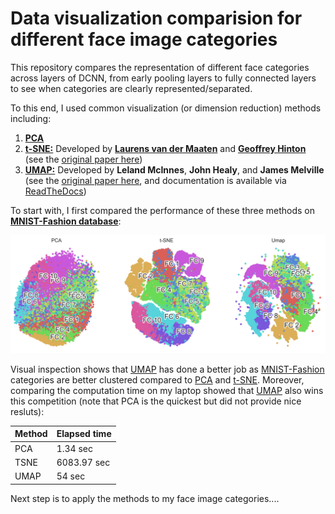 # Data visualization comparision for different face image categories

This repository compares the representation of different face categories across layers of DCNN, from early pooling layers to fully connected layers to see when categories are clearly represented/separated.

To this end, I used common visualization (or dimension reduction) methods including:
1. [**PCA**](https://scikit-learn.org/stable/modules/generated/sklearn.decomposition.PCA.html)
2. [**t-SNE:**](https://scikit-learn.org/stable/modules/generated/sklearn.manifold.TSNE.html) Developed by [**Laurens van der Maaten**](http://lvdmaaten.github.io/) and [**Geoffrey Hinton**](http://www.cs.toronto.edu/~hinton/) (see the [original paper here](http://jmlr.csail.mit.edu/papers/volume9/vandermaaten08a/vandermaaten08a.pdf))
3. [**UMAP:**](https://github.com/lmcinnes/umap) Developed by **Leland McInnes**, **John Healy**, and **James Melville** (see the [original paper here](https://arxiv.org/abs/1802.03426), and documentation is available via [ReadTheDocs](https://umap-learn.readthedocs.io))

To start with, I first compared the performance of these three methods on [**MNIST-Fashion database**](https://github.com/zalandoresearch/fashion-mnist):

![Results](MNIST_Fashion_visualization.png)


Visual inspection shows that [UMAP](https://github.com/lmcinnes/umap) has done a better job as [MNIST-Fashion](https://github.com/zalandoresearch/fashion-mnist) categories are better clustered compared to [PCA](https://scikit-learn.org/stable/modules/generated/sklearn.decomposition.PCA.html) and [t-SNE](https://scikit-learn.org/stable/modules/generated/sklearn.manifold.TSNE.html). Moreover, comparing the computation time on my laptop showed that [UMAP](https://github.com/lmcinnes/umap) also wins this competition (note that PCA is the quickest but did not provide nice resluts):

| Method | Elapsed time |
| --- | --- |
| PCA | 1.34 sec |
| TSNE | 6083.97 sec |
| UMAP | 54 sec |

Next step is to apply the methods to my face image categories.... 
